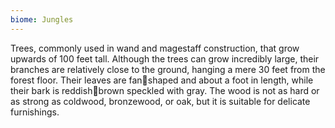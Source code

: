 ```yaml
---
biome: Jungles
---
```

Trees, commonly used in wand and magestaff construction, that grow upwards of 100 feet tall. Although the trees can grow incredibly large, their branches are relatively close to the ground, hanging a mere 30 feet from the forest floor. Their leaves are fanshaped and about a foot in length, while their bark is reddishbrown speckled with gray. The wood is not as hard or as strong as coldwood, bronzewood, or oak, but it is suitable for delicate furnishings. 

